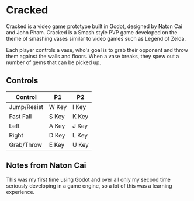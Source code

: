 # Cracked
Cracked is a video game prototype built in Godot, designed by Naton Cai and John Pham. Cracked is a Smash style PVP game developed on the theme of smashing vases similar to video games such as Legend of Zelda.

Each player controls a vase, who's goal is to grab their opponent and throw them against the walls and floors. When a vase breaks, they spew out a number of gems that can be picked up. 

## Controls
| Control | P1 | P2 |
| --- | --- |---|
| Jump/Resist | W Key | I Key |
| Fast Fall  | S Key| K Key |
| Left | A Key | J Key |
| Right  | D Key | L Key|
| Grab/Throw | E Key  | U Key |


## Notes from Naton Cai
This was my first time using Godot and over all only my second time seriously developing in a game engine, so a lot of this was a learning experience. 
